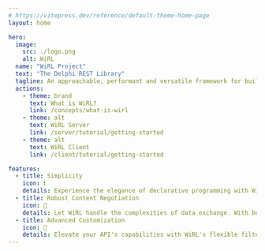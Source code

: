 ```yaml
---
# https://vitepress.dev/reference/default-theme-home-page
layout: home

hero:
  image:
    src: ./logo.png
    alt: WiRL
  name: "WiRL Project"
  text: "The Delphi REST Library"
  tagline: An approachable, performant and versatile framework for building REST API in Delphi.
  actions:
    - theme: brand
      text: What is WiRL?
      link: /concepts/what-is-wirl
    - theme: alt
      text: WiRL Server
      link: /server/tutorial/getting-started
    - theme: alt
      text: WiRL Client
      link: /client/tutorial/getting-started

features:
  - title: Simplicity
    icon: ❗
    details: Experience the elegance of declarative programming with WiRL's powerful annotation system. Define your RESTful services with clean, intuitive syntax that keeps your code readable and maintainable. 
  - title: Robust Content Negotiation
    icon: 🤝
    details: Let WiRL handle the complexities of data exchange. With built-in support for JSON, XML, and more, your API adapts to client needs on the fly. Focus on your business logic while WiRL takes care of the rest.
  - title: Advanced Customization
    icon: 🔧
    details: Elevate your API's capabilities with WiRL's flexible filter system. From authentication to serialization, easily inject custom behaviors into your request pipeline for a truly tailored RESTful experience.
---
```

